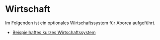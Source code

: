 # Wirtschaft

Im Folgenden ist ein optionales Wirtschaftssystem für Aborea aufgeführt.

* [Beispielhaftes kurzes Wirtschaftssystem](wirtschaft.md)

